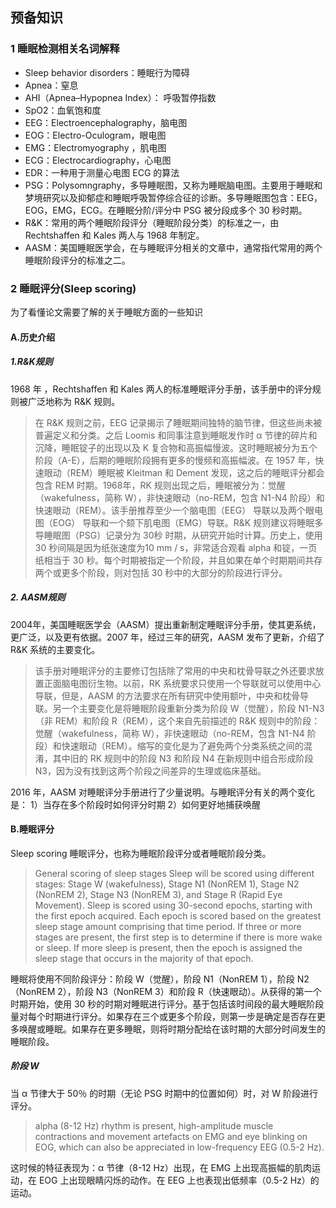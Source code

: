 ## 预备知识
### 1 睡眠检测相关名词解释
- Sleep behavior disorders：睡眠行为障碍
- Apnea：窒息
- AHI（Apnea–Hypopnea Index）： 呼吸暂停指数
- SpO2：血氧饱和度
- EEG：Electroencephalography，脑电图
- EOG：Electro-Oculogram，眼电图
- EMG：Electromyography ，肌电图
- ECG：Electrocardiography，心电图
- EDR：一种用于测量心电图 ECG 的算法
- PSG：Polysomngraphy，多导睡眠图，又称为睡眠脑电图。主要用于睡眠和梦境研究以及抑郁症和睡眠呼吸暂停综合征的诊断。多导睡眠图包含：EEG，EOG，EMG，ECG。在睡眠分阶/评分中 PSG 被分段成多个 30 秒时期。
- R&K：常用的两个睡眠阶段评分（睡眠阶段分类）的标准之一，由 Rechtshaffen 和 Kales 两人与 1968 年制定。
- AASM：美国睡眠医学会，在与睡眠评分相关的文章中，通常指代常用的两个睡眠阶段评分的标准之二。

### 2 睡眠评分(Sleep scoring)
为了看懂论文需要了解的关于睡眠方面的一些知识
#### A.历史介绍
##### 1.R&K规则
1968 年 ，Rechtshaffen 和 Kales 两人的标准睡眠评分手册，该手册中的评分规则被广泛地称为 R&K 规则。

> 在 R&K 规则之前，EEG 记录揭示了睡眠期间独特的脑节律，但这些尚未被普遍定义和分类。之后 Loomis 和同事注意到睡眠发作时 α 节律的碎片和沉降，睡眠锭子的出现以及 K 复合物和高振幅慢波。这时睡眠被分为五个阶段（A-E），后期的睡眠阶段拥有更多的慢频和高振幅波。在 1957 年，快速眼动（REM）睡眠被 Kleitman 和 Dement 发现，这之后的睡眠评分都会包含 REM 时期。1968年，RK 规则出现之后，睡眠被分为：觉醒（wakefulness，简称 W），非快速眼动（no-REM，包含 N1-N4 阶段）和快速眼动（REM）。该手册推荐至少一个脑电图（EEG） 导联以及两个眼电图（EOG） 导联和一个颏下肌电图（EMG）导联。R&K 规则建议将睡眠多导睡眠图（PSG）记录分为 30秒 时期，从研究开始时计算。历史上，使用 30 秒间隔是因为纸张速度为10 mm / s，非常适合观看 alpha 和锭，一页纸相当于 30 秒。每个时期被指定一个阶段，并且如果在单个时期期间共存两个或更多个阶段，则对包括 30 秒中的大部分的阶段进行评分。

##### 2. AASM规则
2004年，美国睡眠医学会（AASM）提出重新制定睡眠评分手册，使其更系统，更广泛，以及更有依据。2007 年，经过三年的研究，AASM 发布了更新，介绍了 R&K 系统的主要变化。
> 该手册对睡眠评分的主要修订包括除了常用的中央和枕骨导联之外还要求放置正面脑电图衍生物。以前，RK 系统要求只使用一个导联就可以使用中心导联，但是，AASM 的方法要求在所有研究中使用额叶，中央和枕骨导联。另一个主要变化是将睡眠阶段重新分类为阶段 W（觉醒），阶段 N1-N3（非 REM）和阶段 R（REM），这个来自先前描述的 R&K 规则中的阶段：觉醒（wakefulness，简称 W），非快速眼动（no-REM，包含 N1-N4 阶段）和快速眼动（REM）。缩写的变化是为了避免两个分类系统之间的混淆，其中旧的 RK 规则中的阶段 N3 和阶段 N4 在新规则中组合形成阶段 N3，因为没有找到这两个阶段之间差异的生理或临床基础。

2016 年，AASM 对睡眠评分手册进行了少量说明。与睡眠评分有关的两个变化是：
1）当存在多个阶段时如何评分时期
2）如何更好地捕获唤醒

#### B.睡眠评分
Sleep scoring 睡眠评分，也称为睡眠阶段评分或者睡眠阶段分类。

> General scoring of sleep stages
Sleep will be scored using different stages: Stage W (wakefulness), Stage N1 (NonREM 1), Stage N2 (NonREM 2), Stage N3 (NonREM 3), and Stage R (Rapid Eye Movement).
Sleep is scored using 30-second epochs, starting with the first epoch acquired. Each epoch is scored based on the greatest sleep stage amount comprising that time period. If three or more stages are present, the first step is to determine if there is more wake or sleep. If more sleep is present, then the epoch is assigned the sleep stage that occurs in the majority of that epoch.

睡眠将使用不同阶段评分：阶段 W（觉醒），阶段 N1（NonREM 1），阶段 N2（NonREM 2），阶段 N3（NonREM 3）和阶段 R（快速眼动）。从获得的第一个时期开始，使用 30 秒的时期对睡眠进行评分。基于包括该时间段的最大睡眠阶段量对每个时期进行评分。如果存在三个或更多个阶段，则第一步是确定是否存在更多唤醒或睡眠。如果存在更多睡眠，则将时期分配给在该时期的大部分时间发生的睡眠阶段。

##### 阶段 W
当 α 节律大于 50％ 的时期（无论 PSG 时期中的位置如何）时，对 W 阶段进行评分。

> alpha (8-12 Hz) rhythm is present, high-amplitude muscle contractions and movement artefacts on EMG and eye blinking on EOG, which can also be appreciated in low-frequency EEG (0.5-2 Hz).

这时候的特征表现为：α 节律（8-12 Hz）出现，在 EMG 上出现高振幅的肌肉运动，在 EOG 上出现眼睛闪烁的动作。在 EEG 上也表现出低频率（0.5-2 Hz）的运动。
